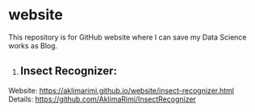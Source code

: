 # website
This repository is for GitHub website where I can save my Data Science works as Blog.

1. ## Insect Recognizer:<br>
  Website: https://aklimarimi.github.io/website/insect-recognizer.html <br>
  Details: https://github.com/AklimaRimi/InsectRecognizer
